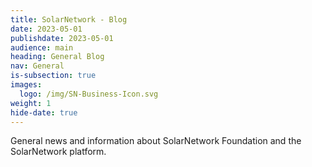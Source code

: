 ```yaml
---
title: SolarNetwork - Blog
date: 2023-05-01
publishdate: 2023-05-01
audience: main
heading: General Blog
nav: General
is-subsection: true
images:
  logo: /img/SN-Business-Icon.svg
weight: 1
hide-date: true
---
```

General news and information about SolarNetwork Foundation and the SolarNetwork platform.
